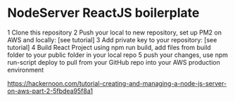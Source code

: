 # NodeServer ReactJS boilerplate
1 Clone this repository
2 Push your local to new repository, set up PM2 on AWS and locally: [see tutorial] 
3 Add private key to your repository: [see tutorial] 
4 Build React Project using npm run build, add files from build folder to your public folder in your local repo
5 push your changes, use npm run-script deploy to pull from your GitHub repo into your AWS production environment

https://hackernoon.com/tutorial-creating-and-managing-a-node-js-server-on-aws-part-2-5fbdea95f8a1
